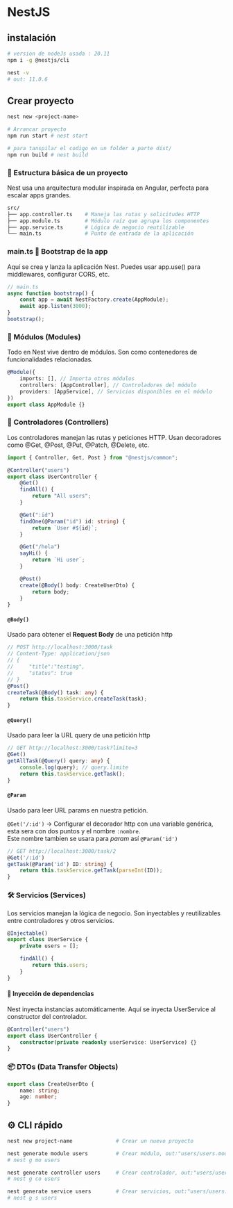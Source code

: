 # NestJS

## instalación

```bash
# version de nodeJs usada : 20.11
npm i -g @nestjs/cli

nest -v
# out: 11.0.6
```

## Crear proyecto

```bash
nest new <project-name>

# Arrancar proyecto
npm run start # nest start

# para tanspilar el codigo en un folder a parte dist/
npm run build # nest build
```

### 🧱 Estructura básica de un proyecto

Nest usa una arquitectura modular inspirada en Angular, perfecta para escalar apps grandes.

```bash
src/
├── app.controller.ts    # Maneja las rutas y solicitudes HTTP
├── app.module.ts        # Módulo raíz que agrupa los componentes
├── app.service.ts       # Lógica de negocio reutilizable
└── main.ts              # Punto de entrada de la aplicación
```

### main.ts 🚀 Bootstrap de la app

Aquí se crea y lanza la aplicación Nest. Puedes usar app.use() para middlewares, configurar CORS, etc.

```typescript
// main.ts
async function bootstrap() {
	const app = await NestFactory.create(AppModule);
	await app.listen(3000);
}
bootstrap();
```

### 🧩 Módulos (Modules)

Todo en Nest vive dentro de módulos. Son como contenedores de funcionalidades relacionadas.

```typescript
@Module({
	imports: [], // Importa otros módulos
	controllers: [AppController], // Controladores del módulo
	providers: [AppService], // Servicios disponibles en el módulo
})
export class AppModule {}
```

### 📡 Controladores (Controllers)

Los controladores manejan las rutas y peticiones HTTP. Usan decoradores como @Get, @Post, @Put, @Patch, @Delete, etc.

```typescript
import { Controller, Get, Post } from "@nestjs/common";

@Controller("users")
export class UserController {
	@Get()
	findAll() {
		return "All users";
	}

	@Get(":id")
	findOne(@Param("id") id: string) {
		return `User #${id}`;
	}

	@Get("/hola")
	sayHi() {
		return `Hi user`;
	}

	@Post()
	create(@Body() body: CreateUserDto) {
		return body;
	}
}
```

#### `@Body()`

Usado para obtener el **Request Body** de una petición http

```typescript
// POST http://localhost:3000/task
// Content-Type: application/json
// {
//     "title":"testing",
//     "status": true
// }
@Post()
createTask(@Body() task: any) {
	return this.taskService.createTask(task);
}
```

#### `@Query()`

Usado para leer la URL query de una petición http

```typescript
// GET http://localhost:3000/task?limite=3
@Get()
getAllTask(@Query() query: any) {
	console.log(query); // query.limite
	return this.taskService.getTask();
}
```

#### `@Param`

Usado para leer URL params en nuestra petición.

`@Get('/:id')` → Configurar el decorador http con una variable genérica, esta sera con dos puntos y el nombre `:nombre`.  
Este nombre tambien se usara para _param_ así `@Param('id')`

```typescript
// GET http://localhost:3000/task/2
@Get('/:id')
getTask(@Param('id') ID: string) {
	return this.taskService.getTask(parseInt(ID));
}
```

### 🛠️ Servicios (Services)

Los servicios manejan la lógica de negocio. Son inyectables y reutilizables entre controladores y otros servicios.

```typescript
@Injectable()
export class UserService {
	private users = [];

	findAll() {
		return this.users;
	}
}
```

#### 🔗 Inyección de dependencias

Nest inyecta instancias automáticamente. Aquí se inyecta UserService al constructor del controlador.

```typescript
@Controller("users")
export class UserController {
	constructor(private readonly userService: UserService) {}
}
```

### 📦 DTOs (Data Transfer Objects)

```typescript
export class CreateUserDto {
	name: string;
	age: number;
}
```

## ⚙️ CLI rápido

```bash
nest new project-name              # Crear un nuevo proyecto

nest generate module users         # Crear módulo, out:"users/users.module.ts"
# nest g mo users

nest generate controller users     # Crear controlador, out:"users/users.controller.ts"
# nest g co users

nest generate service users        # Crear servicios, out:"users/users.service.ts"
# nest g s users
```
